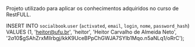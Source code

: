 Projeto utilizado para aplicar os conhecimentos adquiridos no curso de RestFULL.


INSERT INTO `socialbook`.`user` (`activated`, `email`, `login`, `nome`, `password_hash`) VALUES (1, 'heitor@ufu.br', 'heitor', 'Heitor Carvalho de Almeida Neto', '$2a$10$gSAhZrxMllrbgj/kkK9UceBPpChGWJA7SYIb1Mqo.n5aNLq1/oRrC');
